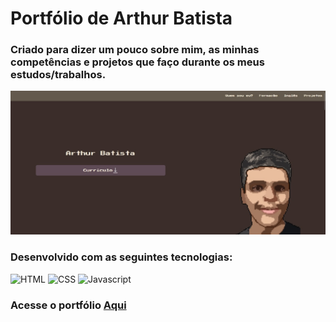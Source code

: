 # Portfólio de Arthur Batista
### Criado para dizer um pouco sobre mim, as minhas competências e projetos que faço durante os meus estudos/trabalhos.

<img alt="imagem do site" src="assets/site-portfolio.jpg">

### Desenvolvido com as seguintes tecnologias:
<img alt="HTML" src="https://img.shields.io/badge/HTML5-E34F26?style=for-the-badge&logo=html5&logoColor=white">
<img alt="CSS" src="https://img.shields.io/badge/CSS3-1572B6?style=for-the-badge&logo=css3&logoColor=white">
<img alt="Javascript" src="https://img.shields.io/badge/JavaScript-323330?style=for-the-badge&logo=javascript&logoColor=F7DF1E">



### Acesse o portfólio [Aqui](https://arthur-batista.github.io/portfolio)
